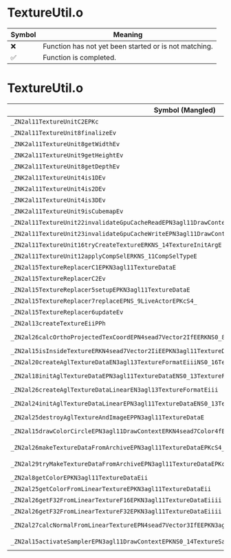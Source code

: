# TextureUtil.o
| Symbol | Meaning 
| ------------- | ------------- 
| :x: | Function has not yet been started or is not matching. 
| :white_check_mark: | Function is completed. 


# TextureUtil.o
| Symbol (Mangled) | Symbol (Demangled) | Decompiled? |
| ------------- |  ------------- | ------------- |
| `_ZN2al11TextureUnitC2EPKc` | `al::TextureUnit::TextureUnit(char const*)` | :x: |
| `_ZN2al11TextureUnit8finalizeEv` | `al::TextureUnit::finalize(void)` | :x: |
| `_ZNK2al11TextureUnit8getWidthEv` | `al::TextureUnit::getWidth(void)const` | :x: |
| `_ZNK2al11TextureUnit9getHeightEv` | `al::TextureUnit::getHeight(void)const` | :x: |
| `_ZNK2al11TextureUnit8getDepthEv` | `al::TextureUnit::getDepth(void)const` | :x: |
| `_ZNK2al11TextureUnit4is1DEv` | `al::TextureUnit::is1D(void)const` | :x: |
| `_ZNK2al11TextureUnit4is2DEv` | `al::TextureUnit::is2D(void)const` | :x: |
| `_ZNK2al11TextureUnit4is3DEv` | `al::TextureUnit::is3D(void)const` | :x: |
| `_ZNK2al11TextureUnit9isCubemapEv` | `al::TextureUnit::isCubemap(void)const` | :x: |
| `_ZN2al11TextureUnit22invalidateGpuCacheReadEPN3agl11DrawContextE` | `al::TextureUnit::invalidateGpuCacheRead(agl::DrawContext *)` | :x: |
| `_ZN2al11TextureUnit23invalidateGpuCacheWriteEPN3agl11DrawContextE` | `al::TextureUnit::invalidateGpuCacheWrite(agl::DrawContext *)` | :x: |
| `_ZN2al11TextureUnit16tryCreateTextureERKNS_14TextureInitArgE` | `al::TextureUnit::tryCreateTexture(al::TextureInitArg const&)` | :x: |
| `_ZN2al11TextureUnit12applyCompSelERKNS_11CompSelTypeE` | `al::TextureUnit::applyCompSel(al::CompSelType const&)` | :x: |
| `_ZN2al15TextureReplacerC1EPKN3agl11TextureDataE` | `al::TextureReplacer::TextureReplacer(agl::TextureData const*)` | :x: |
| `_ZN2al15TextureReplacerC2Ev` | `al::TextureReplacer::TextureReplacer(void)` | :x: |
| `_ZN2al15TextureReplacer5setupEPKN3agl11TextureDataE` | `al::TextureReplacer::setup(agl::TextureData const*)` | :x: |
| `_ZN2al15TextureReplacer7replaceEPNS_9LiveActorEPKcS4_` | `al::TextureReplacer::replace(al::LiveActor *,char const*,char const*)` | :x: |
| `_ZN2al15TextureReplacer6updateEv` | `al::TextureReplacer::update(void)` | :x: |
| `_ZN2al13createTextureEiiPPh` | `al::createTexture(int,int,unsigned char **)` | :x: |
| `_ZN2al26calcOrthoProjectedTexCoordEPN4sead7Vector2IfEERKNS0_8Matrix34IfEERKNS0_7Vector3IfEESB_ff` | `al::calcOrthoProjectedTexCoord(sead::Vector2<float> *,sead::Matrix34<float> const&,sead::Vector3<float> const&,sead::Vector3<float> const&,float,float)` | :x: |
| `_ZN2al15isInsideTextureERKN4sead7Vector2IiEEPKN3agl11TextureDataE` | `al::isInsideTexture(sead::Vector2<int> const&,agl::TextureData const*)` | :x: |
| `_ZN2al20createAglTextureDataEN3agl13TextureFormatEiiiNS0_16TextureAttributeE` | `al::createAglTextureData(agl::TextureFormat,int,int,int,agl::TextureAttribute)` | :x: |
| `_ZN2al18initAglTextureDataEPN3agl11TextureDataENS0_13TextureFormatEiiiNS0_16TextureAttributeE` | `al::initAglTextureData(agl::TextureData *,agl::TextureFormat,int,int,int,agl::TextureAttribute)` | :x: |
| `_ZN2al26createAglTextureDataLinearEN3agl13TextureFormatEiii` | `al::createAglTextureDataLinear(agl::TextureFormat,int,int,int)` | :x: |
| `_ZN2al24initAglTextureDataLinearEPN3agl11TextureDataENS0_13TextureFormatEiii` | `al::initAglTextureDataLinear(agl::TextureData *,agl::TextureFormat,int,int,int)` | :x: |
| `_ZN2al25destroyAglTextureAndImageEPPN3agl11TextureDataE` | `al::destroyAglTextureAndImage(agl::TextureData **)` | :x: |
| `_ZN2al15drawColorCircleEPN3agl11DrawContextERKN4sead7Color4fERKNS3_8Matrix34IfEERKNS3_8Matrix44IfEE` | `al::drawColorCircle(agl::DrawContext *,sead::Color4f const&,sead::Matrix34<float> const&,sead::Matrix44<float> const&)` | :x: |
| `_ZN2al26makeTextureDataFromArchiveEPN3agl11TextureDataEPKcS4_S4_` | `al::makeTextureDataFromArchive(agl::TextureData *,char const*,char const*,char const*)` | :x: |
| `_ZN2al29tryMakeTextureDataFromArchiveEPN3agl11TextureDataEPKcS4_S4_` | `al::tryMakeTextureDataFromArchive(agl::TextureData *,char const*,char const*,char const*)` | :x: |
| `_ZN2al8getColorEPKN3agl11TextureDataEii` | `al::getColor(agl::TextureData const*,int,int)` | :x: |
| `_ZN2al25getColorFromLinearTextureEPKN3agl11TextureDataEii` | `al::getColorFromLinearTexture(agl::TextureData const*,int,int)` | :x: |
| `_ZN2al26getF32FromLinearTextureF16EPKN3agl11TextureDataEiiii` | `al::getF32FromLinearTextureF16(agl::TextureData const*,int,int,int,int)` | :x: |
| `_ZN2al26getF32FromLinearTextureF32EPKN3agl11TextureDataEiiii` | `al::getF32FromLinearTextureF32(agl::TextureData const*,int,int,int,int)` | :x: |
| `_ZN2al27calcNormalFromLinearTextureEPN4sead7Vector3IfEEPKN3agl11TextureDataEii` | `al::calcNormalFromLinearTexture(sead::Vector3<float> *,agl::TextureData const*,int,int)` | :x: |
| `_ZN2al15activateSamplerEPN3agl11DrawContextEPKNS0_14TextureSamplerEPKNS0_13ShaderProgramEPKc` | `al::activateSampler(agl::DrawContext *,agl::TextureSampler const*,agl::ShaderProgram const*,char const*)` | :x: |
